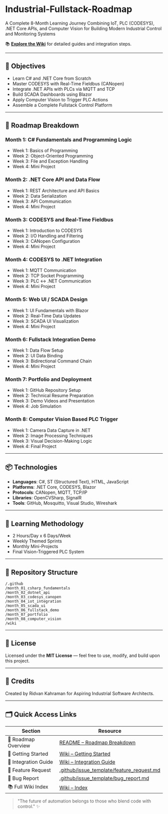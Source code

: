 # Industrial-Fullstack-Roadmap
A Complete 8-Month Learning Journey Combining IoT, PLC (CODESYS), .NET Core APIs, and Computer Vision for Building Modern Industrial Control and Monitoring Systems

📚 [**Explore the Wiki**](./wiki/index.md) for detailed guides and integration steps.

---

## 🚀 Objectives

* Learn C# and .NET Core from Scratch
* Master CODESYS with Real-Time Fieldbus (CANopen)
* Integrate .NET APIs with PLCs via MQTT and TCP
* Build SCADA Dashboards using Blazor
* Apply Computer Vision to Trigger PLC Actions
* Assemble a Complete Fullstack Control Platform

---

## 📆 Roadmap Breakdown

### Month 1: C# Fundamentals and Programming Logic
* Week 1: Basics of Programming
* Week 2: Object-Oriented Programming
* Week 3: File and Exception Handling
* Week 4: Mini Project
### Month 2: .NET Core API and Data Flow
* Week 1: REST Architecture and API Basics
* Week 2: Data Serialization
* Week 3: API Communication
* Week 4: Mini Project
### Month 3: CODESYS and Real-Time Fieldbus
* Week 1: Introduction to CODESYS
* Week 2: I/O Handling and Filtering
* Week 3: CANopen Configuration
* Week 4: Mini Project
### Month 4: CODESYS to .NET Integration
* Week 1: MQTT Communication
* Week 2: TCP Socket Programming
* Week 3: PLC ↔ .NET Communication
* Week 4: Mini Project
### Month 5: Web UI / SCADA Design
* Week 1: UI Fundamentals with Blazor
* Week 2: Real-Time Data Updates
* Week 3: SCADA UI Visualization
* Week 4: Mini Project
### Month 6: Fullstack Integration Demo
* Week 1: Data Flow Setup
* Week 2: UI Data Binding
* Week 3: Bidirectional Command Chain
* Week 4: Mini Project
### Month 7: Portfolio and Deployment
* Week 1: GitHub Repository Setup
* Week 2: Technical Resume Preparation
* Week 3: Demo Videos and Presentation
* Week 4: Job Simulation
### Month 8: Computer Vision Based PLC Trigger
* Week 1: Camera Data Capture in .NET
* Week 2: Image Processing Techniques
* Week 3: Visual Decision-Making Logic
* Week 4: Final Project

---

## 📦 Technologies

* **Languages**: C#, ST (Structured Text), HTML, JavaScript
* **Platforms**: .NET Core, CODESYS, Blazor
* **Protocols**: CANopen, MQTT, TCP/IP
* **Libraries**: OpenCVSharp, SignalR
* **Tools**: GitHub, Mosquitto, Visual Studio, Wireshark

---

## 🧠 Learning Methodology

* 2 Hours/Day x 6 Days/Week
* Weekly Themed Sprints
* Monthly Mini-Projects
* Final Vision-Triggered PLC System

---

## 📁 Repository Structure

```
/.github
/month_01_csharp_fundamentals
/month_02_dotnet_api
/month_03_codesys_canopen
/month_04_iot_integration
/month_05_scada_ui
/month_06_fullstack_demo
/month_07_portfolio
/month_08_computer_vision
/wiki
```

---

## 📝 License

Licensed under the **MIT License** — feel free to use, modify, and build upon this project.

---

## 🌟 Credits

Created by Ridvan Kahraman for Aspiring Industrial Software Architects.

---

## 🗂 Quick Access Links

| Section               | Resource                                                                                  |
|-----------------------|-------------------------------------------------------------------------------------------|
| 🧭 Roadmap Overview   | [README – Roadmap Breakdown](#-roadmap-breakdown)                                         |
| 🧠 Getting Started    | [Wiki – Getting Started](./wiki/getting-started.md)                                       |
| 🔗 Integration Guide  | [Wiki – Integration Guide](./wiki/integration-guide.md)                                   |
| 🧩 Feature Request    | [.github/issue_template/feature_request.md](./.github/issue_template/feature_request.md)  |
| 🐞 Bug Report         | [.github/issue_template/bug_report.md](./.github/issue_template/bug_report.md)            |
| 📚 Full Wiki Index    | [Wiki – Index](./wiki/index.md)                                                           |

> "The future of automation belongs to those who blend code with control." ✨
